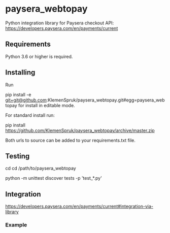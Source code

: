 # paysera_webtopay
Python integration library for Paysera checkout API: https://developers.paysera.com/en/payments/current

## Requirements

Python 3.6 or higher is required.

## Installing

Run

pip install -e git+git@github.com:KlemenSpruk/paysera_webtopay.git#egg=paysera_webtopay for install in editable mode.

For standard install run:

pip install https://github.com/KlemenSpruk/paysera_webtopay/archive/master.zip 

Both urls to source can be added to your requirements.txt file. 

## Testing

cd  cd /path/to/paysera_webtopay

python -m unittest discover tests -p 'test_*.py'

## Integration

https://developers.paysera.com/en/payments/current#integration-via-library

### Example

